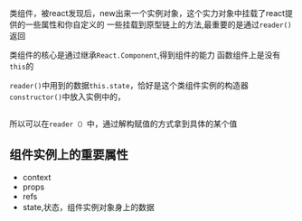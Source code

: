 类组件，被react发现后，new出来一个实例对象，这个实力对象中挂载了react提供的一些属性和你自定义的 一些挂载到原型链上的方法,最重要的是通过`reader()`返回

类组件的核心是通过继承`React.Component`,得到组件的能力
函数组件上是没有`this`的

`reader()`中用到的数据`this.state`，恰好是这个类组件实例的构造器`constructor()`中放入实例中的，

```

```
所以可以在`reader（）`中，通过解构赋值的方式拿到具体的某个值

## 组件实例上的重要属性
- context
- props
- refs
- state,状态，组件实例对象身上的数据
